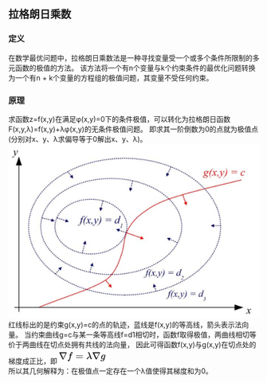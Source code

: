 ## 拉格朗日乘数
### 定义
在数学最优问题中，拉格朗日乘数法是一种寻找变量受一个或多个条件所限制的多元函数的极值的方法。
该方法将一个有n个变量与k个约束条件的最优化问题转换为一个有n + k个变量的方程组的极值问题，其变量不受任何约束。  
### 原理  
求函数z=f(x,y)在满足φ(x,y)=0下的条件极值，可以转化为拉格朗日函数F(x,y,λ)=f(x,y)+λφ(x,y)的无条件极值问题。
即求其一阶倒数为0的点就为极值点(分别对x、y、λ求偏导等于0解出x、y、λ)。  
![](src/Oth_0.PNG)  
红线标出的是约束g(x,y)=c的点的轨迹，蓝线是f(x,y)的等高线，箭头表示法向量。
当约束曲线g=c与某一条等高线f=d1相切时，函数f取得极值，两曲线相切等价于两曲线在切点处拥有共线的法向量，
因此可得函数f(x,y)与g(x,y)在切点处的梯度成正比，即![](src/Oth_1.PNG)  
所以其几何解释为：在极值点一定存在一个λ值使得其梯度和为0。